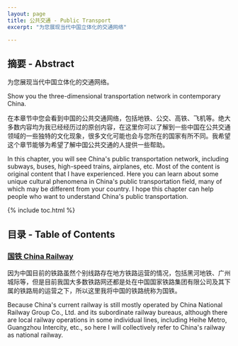 ```yaml
---
layout: page
title: 公共交通 - Public Transport
excerpt: "为您展现当代中国立体化的交通网络"

---
```

## 摘要 - Abstract

为您展现当代中国立体化的交通网络。

Show you the three-dimensional transportation network in contemporary China.

在本章节中您会看到中国的公共交通网络，包括地铁、公交、高铁、飞机等。绝大多数内容均为我已经经历过的原创内容，在这里你可以了解到一些中国在公共交通领域的一些独特的文化现象，很多文化可能也会与您所在的国家有所不同。我希望这个章节能够为希望了解中国公共交通的人提供一些帮助。

In this chapter, you will see China's public transportation network, including subways, buses, high-speed trains, airplanes, etc. Most of the content is original content that I have experienced. Here you can learn about some unique cultural phenomena in China's public transportation field, many of which may be different from your country. I hope this chapter can help people who want to understand China's public transportation.

{% include toc.html %}

## 目录 - Table of Contents

### [国铁 China Railway](./Railway/index.html)

因为中国目前的铁路虽然个别线路存在地方铁路运营的情况，包括黑河地铁、广州城际等，但是目前我国大多数铁路网还都是处在中国国家铁路集团有限公司及其下属的铁路局的运营之下，所以这里我将中国的铁路统称为国铁。

Because China's current railway is still mostly operated by China National Railway Group Co., Ltd. and its subordinate railway bureaus, although there are local railway operations in some individual lines, including Heihe Metro, Guangzhou Intercity, etc., so here I will collectively refer to China's railway as national railway.
